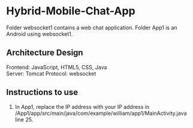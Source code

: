 # Hybrid-Mobile-Chat-App

Folder websocket1 contains a web chat application. 
Folder App1 is an Android using websocket1.

## Architecture Design
Frontend: JavaScript, HTML5, CSS, Java<br />
Server: Tomcat
Protocol: websocket

## Instructions to use
1. In App1, replace the IP address with your IP address in /App1/app/src/main/java/com/example/william/app1/MainActivity.java line 25.
